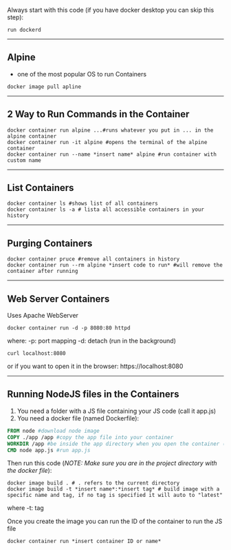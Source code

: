 Always start with this code (if you have docker desktop you can skip this step):

```shell
run dockerd
```

___
## Alpine

- one of the most popular OS to run Containers

```shell
docker image pull apline
```

___
## 2 Way to Run Commands in the Container

```shell
docker container run alpine ...#runs whatever you put in ... in the alpine container
docker container run -it alpine #opens the terminal of the alpine container
docker container run --name *insert name* alpine #run container with custom name
```

___
## List Containers
```shell
docker container ls #shows list of all containers
docker container ls -a # lista all accessible containers in your history
```

___
## Purging Containers
```shell
docker container pruce #remove all containers in history
docker container run --rm alpine *insert code to run* #will remove the container after running
```

___
## Web Server Containers
Uses Apache WebServer
```
docker container run -d -p 8080:80 httpd
```

where:
-p: port mapping
-d: detach (run in the background)

```
curl localhost:8080
```

or if you want to open it in the browser: https://localhost:8080

___
## Running NodeJS files in the Containers
1. You need a folder with a JS file containing your JS code (call it app.js)
2. You need a docker file (named Dockerfile):

```dockerfile
FROM node #download node image
COPY ./app /app #copy the app file into your container
WORKDIR /app #be inside the app directory when you open the container (will create if none)
CMD node app.js #run app.js
```

Then run this code (*NOTE: Make sure you are in the project directory with the docker file*):

```shell
docker image build . # . refers to the current directory
docker image build -t *insert name*:*insert tag* # build image with a specific name and tag, if no tag is specified it will auto to "latest"
```

where
-t: tag

Once you create the image you can run the ID of the container to run the JS file

```shell
docker container run *insert container ID or name* 
```